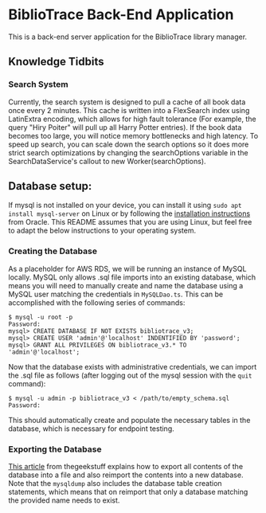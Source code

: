 # BiblioTrace Back-End Application

This is a back-end server application for the BiblioTrace library manager.

## Knowledge Tidbits

### Search System

Currently, the search system is designed to pull a cache of all book data once every 2 minutes. This cache is written into a FlexSearch index using 
LatinExtra encoding, which allows for high fault tolerance (For example, the query "Hiry Poiter" will pull up all Harry Potter entries). If the book data
becomes too large, you will notice memory bottlenecks and high latency. To speed up search, you can scale down the search options so it does more strict
search optimizations by changing the searchOptions variable in the SearchDataService's callout to new Worker(searchOptions).

## Database setup:
If mysql is not installed on your device, you can install it using `sudo apt install mysql-server` on Linux or by following the [installation instructions](https://dev.mysql.com/downloads/) from Oracle.
This README assumes that you are using Linux, but feel free to adapt the below instructions to your operating system.  
### Creating the Database
As a placeholder for AWS RDS, we will be running an instance of MySQL locally. MySQL only allows .sql file imports into an existing database, which means you will need to manually create and name the database using a MySQL user matching the credentials in `MySQLDao.ts`. This can be accomplished with the following series of commands:
```
$ mysql -u root -p
Password:
mysql> CREATE DATABASE IF NOT EXISTS bibliotrace_v3;
mysql> CREATE USER 'admin'@'localhost' INDENTIFIED BY 'password';
mysql> GRANT ALL PRIVILEGES ON bibliotrace_v3.* TO 'admin'@'localhost';
```
Now that the database exists with administrative credentials, we can import the .sql file as follows (after logging out of the mysql session with the `quit` command): 
```
$ mysql -u admin -p bibliotrace_v3 < /path/to/empty_schema.sql
Password:
```
This should automatically create and populate the necessary tables in the database, which is necessary for endpoint testing.
### Exporting the Database
[This article](https://www.thegeekstuff.com/2008/09/backup-and-restore-mysql-database-using-mysqldump/#more-184) from thegeekstuff explains how to export all contents of the database into a file and also reimport the contents into a new database. Note that the `mysqldump` also includes the database table creation statements, which means that on reimport that only a database matching the provided name needs to exist.
